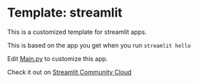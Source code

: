 # Template: streamlit

This is a customized template for streamlit apps. 

This is based on the app you get when you run `streamlit hello`

Edit [Main.py](./Main.py) to customize this app.

Check it out on [Streamlit Community Cloud](https://st-hello-app.streamlit.app/)
